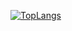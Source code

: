 [![TopLangs](https://github-readme-stats.vercel.app/api/top-langs/?username=acu4git)](https://github.com/anuraghazra/github-readme-stats)
